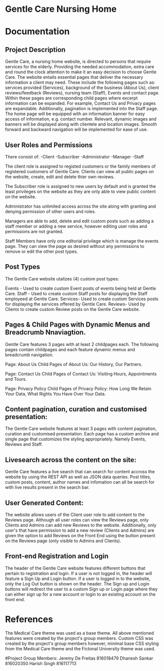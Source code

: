 # Gentle Care Nursing Home

# Documentation

## Project Description
Gentle Care, a nursing home website, is directed to persons that require services for the elderly. Providing the needed accommodation, extra care and round the clock attention to make it an easy decision to choose Gentle Care. The website entails essential pages that deliver the necessary information a client may need. These include the following pages such as: services provided (Services), background of the business (About Us), client reviews/feedback (Reviews), nursing team (Staff), Events and contact page. Within these pages are corresponding child pages where excerpt information can be expanded. For example, Contact Us and Privacy pages are expandable. Additionally, pagination is implemented into the Staff page. The home page will be equipped with an information banner for easy access of information, e.g. contact number. Relevant, dynamic images and banners will be displayed along with clientele and location images. Smooth forward and backward navigation will be implemented for ease of use.


## User Roles and Permissions
There consist of:
-Client 
-Subscriber 
-Administrator
-Manager
-Staff

The client role is assigned to registed customers or the family members of registered customers of Gentle Care.
Clients can view all public pages on the website, create, edit and delete thier own reviews.

The Subscriber role is assigned to new users by default and is granted the least privileges on the website as they are only able to view public content on the website.

Administrator has unlimited access across the site along with granting and denying permission of other users and roles.

Managers are able to add, delete and edit custom posts such as adding a staff member or adding a new service, however editing user roles and permissions are not granted.

Staff Members have only one editorial privilege which is manage the events page. They can view the page as desired without any permissions to remove or edit the other post types.



## Post Types
The Gentle Care website utalizes (4) custom post types: 

Events - Used to create custom Event posts of events being held at Gentle Care.
Staff - Used to create custom Staff posts for displaying the Staff employeed at Gentle Care.
Services- Used to create custom Services posts for displaying the services offered by Gentle Care.
Reviews- Used by Clients to create custom Review posts on the Gentle Care website. 

## Pages & Child Pages with Dynamic Menus and Breadcrumb Nnaviagtion.
Gentle Care features 3 pages with at least 2 childpages each.
The following pages contain childpages and each feature dynamic menus and breadcrumb navigation.

Page: About Us
Child Pages of About Us: Our History, Our Partners.

Page: Contact Us
Child Pages of Contact Us: Visiting Hours, Appointments and Tours. 

Page: Privacy Policy
Child Pages of Privacy Policy: How Long We Retain Your Data, What Rights You Have Over Your Data.

## Content pagination, curation and customised presentation:
The Gentle Care website features at least 3 pages with content pagination, curation and customised presentation.
Each page has a custom archive and single page that customizes the styling appropriately.
Namely Events, Reviews and Staff.

## Livesearch across the content on the site:
Gentle Care features a live search that can search for content accross the website by using the REST API as well as JSON data queries. 
Post titles, custom posts, content, author names and infomation can all be search for with live results present in the search bar.

## User Generated Content:
The website allows users of the Client user role to add content to the Reviews page. Although all user roles can view the Reviews page, only Clients and Admins can add new Reviews to the website. Additionally, only user's that have permission to add a new review (Clients and Admins) are given the option to add Reviews on the Front End using the button present on the Reviews page (only visible to Admins and Clients). 

## Front-end Registration and Login
The header of the Gentle Care website features different buttons that pertain to registration and login. If a user is not logged in, the header will feature a Sign Up and Login button. If a user is logged in to the website, only the Log Out button is shown on the header. The Sign up and Login buttons will redirect the user to a custom Sign up or Login page where they can either sign up for a new account or login to an existing account on the front end.

# References
The Medical Care theme was used as a base theme. All above mentioned features were created by the project's group members. Custom CSS was created by the project's group members however, minimal base CSS styling from the Medical Care theme and the Fictonal University theme was used.

#Project Group Members:
Jeremy De Freitas 816018479
Dhanesh Sankar 816020350
Harish Singh 816117713





